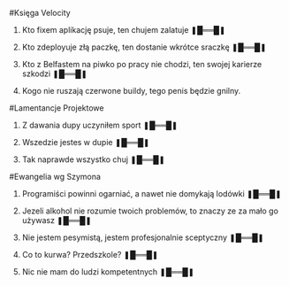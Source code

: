#Księga Velocity

1. Kto fixem aplikację psuje, ten chujem zalatuje ❚█══█❚

2. Kto zdeployuje złą paczkę, ten dostanie wkrótce sraczkę ❚█══█❚

3. Kto z Belfastem na piwko po pracy nie chodzi, ten swojej karierze szkodzi ❚█══█❚

4. Kogo nie ruszają czerwone buildy, tego penis będzie gnilny.

#Lamentancje Projektowe

1. Z dawania dupy uczyniłem sport ❚█══█❚

2. Wszedzie jestes w dupie ❚█══█❚

3. Tak naprawde wszystko chuj ❚█══█❚


#Ewangelia wg Szymona

1. Programiści powinni ogarniać, a nawet nie domykają lodówki ❚█══█❚

2. Jezeli alkohol nie rozumie twoich problemów, to znaczy ze za mało go używasz ❚█══█❚

3. Nie jestem pesymistą, jestem profesjonalnie sceptyczny ❚█══█❚

4. Co to kurwa? Przedszkole? ❚█══█❚

5. Nic nie mam do ludzi kompetentnych ❚█══█❚
